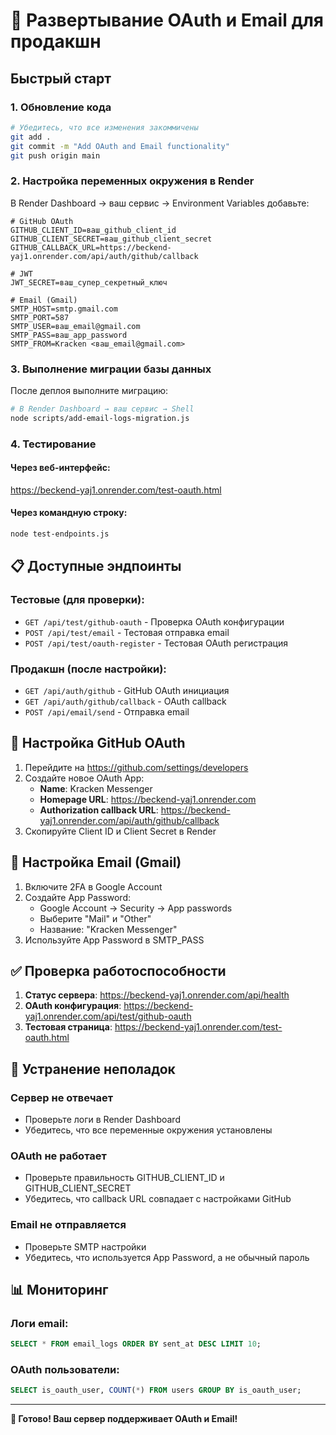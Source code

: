 # 🚀 Развертывание OAuth и Email для продакшн

## Быстрый старт

### 1. Обновление кода
```bash
# Убедитесь, что все изменения закоммичены
git add .
git commit -m "Add OAuth and Email functionality"
git push origin main
```

### 2. Настройка переменных окружения в Render

В Render Dashboard → ваш сервис → Environment Variables добавьте:

```env
# GitHub OAuth
GITHUB_CLIENT_ID=ваш_github_client_id
GITHUB_CLIENT_SECRET=ваш_github_client_secret
GITHUB_CALLBACK_URL=https://beckend-yaj1.onrender.com/api/auth/github/callback

# JWT
JWT_SECRET=ваш_супер_секретный_ключ

# Email (Gmail)
SMTP_HOST=smtp.gmail.com
SMTP_PORT=587
SMTP_USER=ваш_email@gmail.com
SMTP_PASS=ваш_app_password
SMTP_FROM=Kracken <ваш_email@gmail.com>
```

### 3. Выполнение миграции базы данных

После деплоя выполните миграцию:
```bash
# В Render Dashboard → ваш сервис → Shell
node scripts/add-email-logs-migration.js
```

### 4. Тестирование

#### Через веб-интерфейс:
https://beckend-yaj1.onrender.com/test-oauth.html

#### Через командную строку:
```bash
node test-endpoints.js
```

## 📋 Доступные эндпоинты

### Тестовые (для проверки):
- `GET /api/test/github-oauth` - Проверка OAuth конфигурации
- `POST /api/test/email` - Тестовая отправка email
- `POST /api/test/oauth-register` - Тестовая OAuth регистрация

### Продакшн (после настройки):
- `GET /api/auth/github` - GitHub OAuth инициация
- `GET /api/auth/github/callback` - OAuth callback
- `POST /api/email/send` - Отправка email

## 🔧 Настройка GitHub OAuth

1. Перейдите на https://github.com/settings/developers
2. Создайте новое OAuth App:
   - **Name**: Kracken Messenger
   - **Homepage URL**: https://beckend-yaj1.onrender.com
   - **Authorization callback URL**: https://beckend-yaj1.onrender.com/api/auth/github/callback
3. Скопируйте Client ID и Client Secret в Render

## 📧 Настройка Email (Gmail)

1. Включите 2FA в Google Account
2. Создайте App Password:
   - Google Account → Security → App passwords
   - Выберите "Mail" и "Other"
   - Название: "Kracken Messenger"
3. Используйте App Password в SMTP_PASS

## ✅ Проверка работоспособности

1. **Статус сервера**: https://beckend-yaj1.onrender.com/api/health
2. **OAuth конфигурация**: https://beckend-yaj1.onrender.com/api/test/github-oauth
3. **Тестовая страница**: https://beckend-yaj1.onrender.com/test-oauth.html

## 🐛 Устранение неполадок

### Сервер не отвечает
- Проверьте логи в Render Dashboard
- Убедитесь, что все переменные окружения установлены

### OAuth не работает
- Проверьте правильность GITHUB_CLIENT_ID и GITHUB_CLIENT_SECRET
- Убедитесь, что callback URL совпадает с настройками GitHub

### Email не отправляется
- Проверьте SMTP настройки
- Убедитесь, что используется App Password, а не обычный пароль

## 📊 Мониторинг

### Логи email:
```sql
SELECT * FROM email_logs ORDER BY sent_at DESC LIMIT 10;
```

### OAuth пользователи:
```sql
SELECT is_oauth_user, COUNT(*) FROM users GROUP BY is_oauth_user;
```

---

**🎉 Готово! Ваш сервер поддерживает OAuth и Email!**
